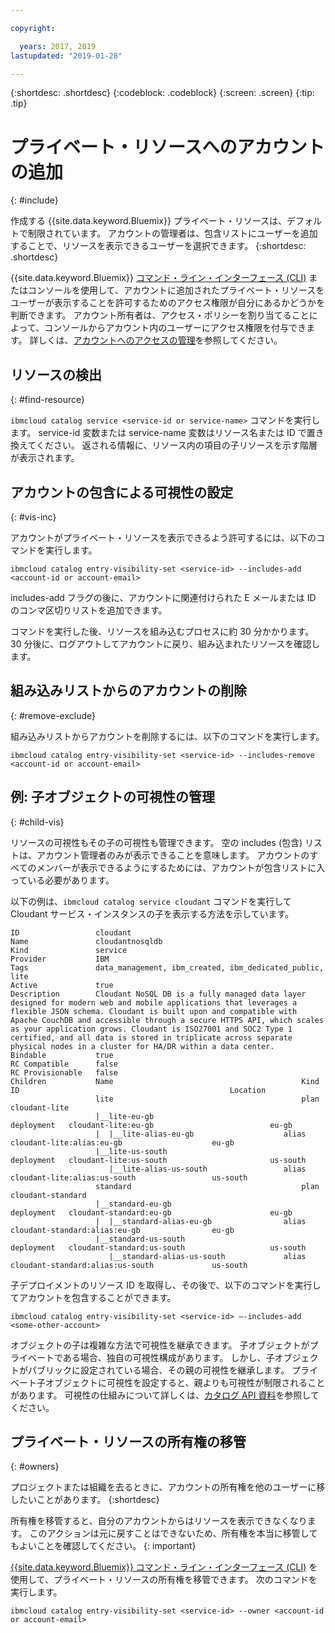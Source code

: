 ```yaml
---

copyright:

  years: 2017, 2019
lastupdated: "2019-01-28"

---
```


{:shortdesc: .shortdesc}
{:codeblock: .codeblock}
{:screen: .screen}
{:tip: .tip}

# プライベート・リソースへのアカウントの追加
{: #include}

作成する {{site.data.keyword.Bluemix}} プライベート・リソースは、デフォルトで制限されています。 アカウントの管理者は、包含リストにユーザーを追加することで、リソースを表示できるユーザーを選択できます。
{:shortdesc: .shortdesc}

{{site.data.keyword.Bluemix}} [コマンド・ライン・インターフェース (CLI)](/docs/cli/reference/ibmcloud?topic=cloud-cli-ibmcloud_cli) またはコンソールを使用して、アカウントに追加されたプライベート・リソースをユーザーが表示することを許可するためのアクセス権限が自分にあるかどうかを判断できます。 アカウント所有者は、アクセス・ポリシーを割り当てることによって、コンソールからアカウント内のユーザーにアクセス権限を付与できます。 詳しくは、[アカウントへのアクセスの管理](/docs/account?topic=account-find-access)を参照してください。

## リソースの検出
{: #find-resource}

`ibmcloud catalog service <service-id or service-name>` コマンドを実行します。 service-id 変数または service-name 変数はリソース名または ID で置き換えてください。 返される情報に、リソース内の項目の子リソースを示す階層が表示されます。

## アカウントの包含による可視性の設定
{: #vis-inc}

アカウントがプライベート・リソースを表示できるよう許可するには、以下のコマンドを実行します。

`ibmcloud catalog entry-visibility-set <service-id> --includes-add <account-id or account-email>`

includes-add フラグの後に、アカウントに関連付けられた E メールまたは ID のコンマ区切りリストを追加できます。

コマンドを実行した後、リソースを組み込むプロセスに約 30 分かかります。 30 分後に、ログアウトしてアカウントに戻り、組み込まれたリソースを確認します。

## 組み込みリストからのアカウントの削除
{: #remove-exclude}

組み込みリストからアカウントを削除するには、以下のコマンドを実行します。

`ibmcloud catalog entry-visibility-set <service-id> --includes-remove <account-id or account-email>`

## 例: 子オブジェクトの可視性の管理
{: #child-vis}

リソースの可視性もその子の可視性も管理できます。 空の includes (包含) リストは、アカウント管理者のみが表示できることを意味します。 アカウントのすべてのメンバーが表示できるようにするためには、アカウントが包含リストに入っている必要があります。

以下の例は、`ibmcloud catalog service cloudant` コマンドを実行して Cloudant サービス・インスタンスの子を表示する方法を示しています。

```
ID                 cloudant
Name               cloudantnosqldb
Kind               service
Provider           IBM
Tags               data_management, ibm_created, ibm_dedicated_public, lite
Active             true
Description        Cloudant NoSQL DB is a fully managed data layer designed for modern web and mobile applications that leverages a flexible JSON schema. Cloudant is built upon and compatible with Apache CouchDB and accessible through a secure HTTPS API, which scales as your application grows. Cloudant is ISO27001 and SOC2 Type 1 certified, and all data is stored in triplicate across separate physical nodes in a cluster for HA/DR within a data center.
Bindable           true
RC Compatible      false
RC Provisionable   false
Children           Name                                          Kind         ID                                               Location
                   lite                                          plan         cloudant-lite
                   |__lite-eu-gb                             deployment   cloudant-lite:eu-gb                          eu-gb
                   |  |__lite-alias-eu-gb                    alias        cloudant-lite:alias:eu-gb                    eu-gb
                   |__lite-us-south                          deployment   cloudant-lite:us-south                       us-south
                      |__lite-alias-us-south                 alias        cloudant-lite:alias:us-south                 us-south
                   standard                                      plan         cloudant-standard
                   |__standard-eu-gb                         deployment   cloudant-standard:eu-gb                      eu-gb
                   |  |__standard-alias-eu-gb                alias        cloudant-standard:alias:eu-gb                eu-gb
                   |__standard-us-south                      deployment   cloudant-standard:us-south                   us-south
                      |__standard-alias-us-south             alias        cloudant-standard:alias:us-south             us-south
```

子デプロイメントのリソース ID を取得し、その後で、以下のコマンドを実行してアカウントを包含することができます。

`ibmcloud catalog entry-visibility-set <service-id> —-includes-add <some-other-account>`

オブジェクトの子は複雑な方法で可視性を継承できます。 子オブジェクトがプライベートである場合、独自の可視性構成があります。 しかし、子オブジェクトがパブリックに設定されている場合、その親の可視性を継承します。 プライベート子オブジェクトに可視性を設定すると、親よりも可視性が制限されることがあります。 可視性の仕組みについて詳しくは、[カタログ API 資料](https://{DomainName}/apidocs/globalcatalog)を参照してください。

## プライベート・リソースの所有権の移管
{: #owners}

プロジェクトまたは組織を去るときに、アカウントの所有権を他のユーザーに移したいことがあります。
{:shortdesc}

所有権を移管すると、自分のアカウントからはリソースを表示できなくなります。 このアクションは元に戻すことはできないため、所有権を本当に移管してもよいことを確認してください。
{: important}

[{{site.data.keyword.Bluemix}} コマンド・ライン・インターフェース (CLI)](/docs/cli/reference/ibmcloud?topic=cloud-cli-ibmcloud_cli) を使用して、プライベート・リソースの所有権を移管できます。 次のコマンドを実行します。

`ibmcloud catalog entry-visibility-set <service-id> --owner <account-id or account-email>`
